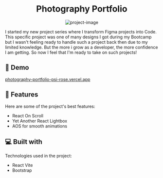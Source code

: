 <h1 align="center" id="title">Photography Portfolio</h1>

<p align="center"><img src="https://s3.amazonaws.com/shecodesio-production/uploads/files/000/124/381/original/Untitled_design.png?17114055059" alt="project-image"></p>

<p id="description">I started my new project series where I transform Figma projects into Code. This specific project was one of many designs I got during my Bootcamp but I wasn't feeling ready to handle such a project back then due to my limited knowledge. But the more i grow as a developer, the more confidence I am getting. So now I feel that I'm ready to take on such projects!</p>

<h2>🚀 Demo</h2>

[photography-portfolio-psi-rose.vercel.app](photography-portfolio-psi-rose.vercel.app)

  
  
<h2>🧐 Features</h2>

Here are some of the project's best features:

*   React On Scroll
*   Yet Another React Lightbox
*   AOS for smooth animations

  
  
<h2>💻 Built with</h2>

Technologies used in the project:

*   React Vite
*   Bootstrap
